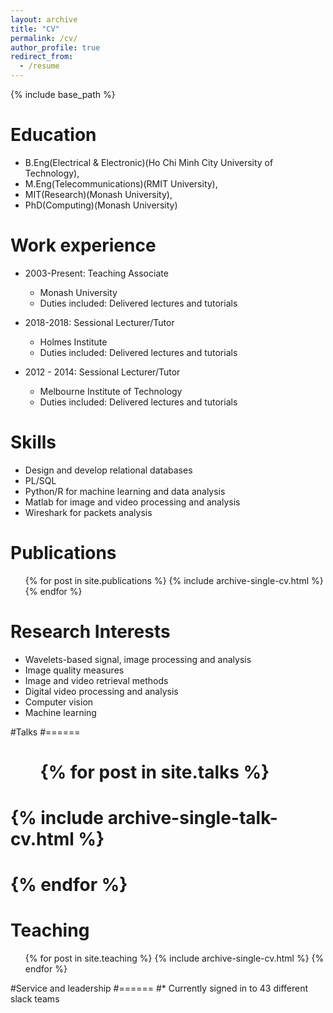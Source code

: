 ```yaml
---
layout: archive
title: "CV"
permalink: /cv/
author_profile: true
redirect_from:
  - /resume
---
```


{% include base_path %}

Education
======
* B.Eng(Electrical & Electronic)(Ho Chi Minh City University of Technology),
* M.Eng(Telecommunications)(RMIT University),
* MIT(Research)(Monash University),
* PhD(Computing)(Monash University)


Work experience
======
* 2003-Present: Teaching Associate
  * Monash University
  * Duties included: Delivered lectures and tutorials
 
* 2018-2018: Sessional Lecturer/Tutor
  * Holmes Institute
  * Duties included: Delivered lectures and tutorials

* 2012 - 2014: Sessional Lecturer/Tutor
  * Melbourne Institute of Technology
  * Duties included: Delivered lectures and tutorials

Skills
======
* Design and develop relational databases
* PL/SQL
* Python/R for machine learning and data analysis
* Matlab for image and video processing and analysis
* Wireshark for packets analysis

Publications
======
  <ul>{% for post in site.publications %}
    {% include archive-single-cv.html %}
  {% endfor %}</ul>

Research Interests
======
* Wavelets-based signal, image processing and analysis
* Image quality measures
* Image and video retrieval methods
* Digital video processing and analysis
* Computer vision
* Machine learning

#Talks
#======
#  <ul>{% for post in site.talks %}
#    {% include archive-single-talk-cv.html %}
#  {% endfor %}</ul>
  
Teaching
======
  <ul>{% for post in site.teaching %}
    {% include archive-single-cv.html %}
  {% endfor %}</ul>
  
#Service and leadership
#======
#* Currently signed in to 43 different slack teams
